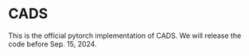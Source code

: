 # CADS
This is the official pytorch implementation of CADS.
We will release the code before Sep. 15, 2024.
